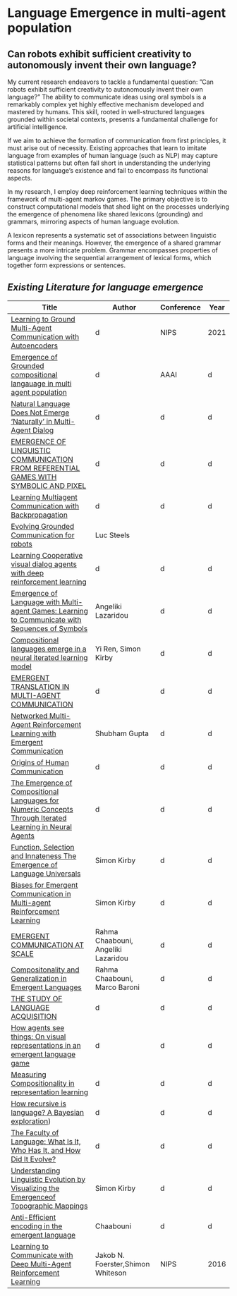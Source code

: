 # Language Emergence in multi-agent population
## Can robots exhibit sufficient creativity to autonomously invent their own language?
My current research endeavors to tackle a fundamental question: ”Can robots exhibit sufficient creativity to autonomously invent their own language?” The ability to communicate ideas using oral symbols is a remarkably complex yet highly effective mechanism developed and mastered by humans. This skill, rooted in well-structured languages grounded within societal contexts, presents a fundamental challenge for artificial intelligence.

If we aim to achieve the formation of communication from first principles, it must arise out of necessity. Existing approaches that learn to imitate language from examples of human language (such as NLP) may capture statistical patterns but often fall short in understanding the underlying reasons for language’s existence and fail to encompass its functional aspects.

In my research, I employ deep reinforcement learning techniques within the framework of multi-agent markov games. The primary objective is to construct computational models that shed light on the processes underlying the emergence of phenomena like shared lexicons (grounding) and grammars, mirroring aspects of human language evolution.

A lexicon represents a systematic set of associations between linguistic forms and their meanings. However, the emergence of a shared grammar presents a more intricate problem. Grammar encompasses properties of language involving the sequential arrangement of lexical forms, which together form expressions or sentences.
## _Existing Literature for language emergence_

| Title | Author | Conference  |Year|
|----------|----------|----------|---------|
|[Learning to Ground Multi-Agent Communication with Autoencoders](https://toruowo.github.io/marl-ae-comm/)|d|NIPS|2021|
|[Emergence of Grounded compositional langauage in multi agent population](https://arxiv.org/pdf/1703.04908.pdf)|d|AAAI|d|
|[Natural Language Does Not Emerge ‘Naturally’ in Multi-Agent Dialog](https://aclanthology.org/D17-1321.pdf)|d|d|d|
|[EMERGENCE OF LINGUISTIC COMMUNICATION FROM REFERENTIAL GAMES WITH SYMBOLIC AND PIXEL](https://openreview.net/pdf?id=HJGv1Z-AW)|d|d|d|
|[Learning Multiagent Communication with Backpropagation](https://proceedings.neurips.cc/paper/2016/file/55b1927fdafef39c48e5b73b5d61ea60-Paper.pdf)|d|d|d|
|[Evolving Grounded Communication for robots](https://digital.csic.es/bitstream/10261/128155/1/Evolving%20grounded.pdf)|Luc Steels|
|[Learning Cooperative visual dialog agents with deep reinforcement learning](https://openaccess.thecvf.com/content_ICCV_2017/papers/Das_Learning_Cooperative_Visual_ICCV_2017_paper.pdf)|d|d|d|
|[Emergence of Language with Multi-agent Games: Learning to Communicate with Sequences of Symbols](https://arxiv.org/pdf/1705.11192.pdf)|Angeliki Lazaridou|d|d|
|[Compositional languages emerge in a neural iterated learning model](http://www.openreview.net/pdf?id=HkePNpVKPB)|Yi Ren, Simon Kirby|d|d|
|[EMERGENT TRANSLATION IN MULTI-AGENT COMMUNICATION](https://arxiv.org/pdf/1710.06922.pdf)|d|d|d|
|[Networked Multi-Agent Reinforcement Learning with Emergent Communication](https://arxiv.org/pdf/2004.02780.pdf)|Shubham Gupta|d|d|
|[Origins of Human Communication](https://yzhu.io/courses/core/reading/06.tomasello.pdf)|d|d|d|
|[The Emergence of Compositional Languages for Numeric Concepts Through Iterated Learning in Neural Agents](https://arxiv.org/pdf/1910.05291.pdf)|d|d|d|
|[Function, Selection and Innateness The Emergence of Language Universals](http://www.lel.ed.ac.uk/~simon/Papers/Kirby/thesis.pdf)|Simon Kirby|d|d|
|[Biases for Emergent Communication in Multi-agent Reinforcement Learning](https://proceedings.neurips.cc/paper_files/paper/2019/file/fe5e7cb609bdbe6d62449d61849c38b0-Paper.pdf)|Simon Kirby|d|d|
|[EMERGENT COMMUNICATION AT SCALE](https://openreview.net/pdf?id=AUGBfDIV9rL)|Rahma Chaabouni, Angeliki Lazaridou|d|d|
|[Compositonality and Generalization in Emergent Languages](https://aclanthology.org/2020.acl-main.407.pdf)|Rahma Chaabouni, Marco Baroni|d|d
|[THE STUDY OF LANGUAGE ACQUISITION](https://www.researchgate.net/profile/Robin-Campbell/publication/265778931_The_Study_of_Language_Acquisition/links/5695a83908ae425c68985e25/The-Study-of-Language-Acquisition.pdf)|d|d|d|
|[How agents see things: On visual representations in an emergent language game](https://aclanthology.org/D18-1119.pdf)|d|d|d|
|[Measuring Compositionality in representation learning](https://openreview.net/pdf?id=HJz05o0qK7)|d|d|d|
|[How recursive is language? A Bayesian exploration](https://sites.socsci.uci.edu/~lpearl/courses/readings/PerforsEtAl2010_RecursiveLang.pdf))|d|d|d|
|[The Faculty of Language: What Is It, Who Has It, and How Did It Evolve?](https://www.science.org/doi/pdf/10.1126/science.298.5598.1569)|d|d|d|
|[Understanding Linguistic Evolution by Visualizing the Emergenceof Topographic Mappings](https://citeseerx.ist.psu.edu/document?repid=rep1&type=pdf&doi=6a54db36afce548b5e4deefb3a4df0428a13a813)|Simon Kirby|d|d|
|[Anti-Efficient encoding in the emergent language](https://hal.science/hal-02274205/document#:~:text=Surprisingly%2C%20we%20find%20that%20networks,towards%20the%20maximum%20length%20threshold.)|Chaabouni|d|d|
|[Learning to Communicate with Deep Multi-Agent Reinforcement Learning](https://proceedings.neurips.cc/paper/2016/file/c7635bfd99248a2cdef8249ef7bfbef4-Paper.pdf)|Jakob N. Foerster,Shimon Whiteson|NIPS|2016|
